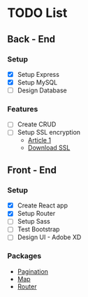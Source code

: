 # TODO List

## Back - End


### Setup

- [x] Setup Express
- [x] Setup MySQL
- [ ] Design Database

### Features

- [ ] Create CRUD
- [ ] Setup SSL encryption
  * [Article 1](https://hackernoon.com/set-up-ssl-in-nodejs-and-express-using-openssl-f2529eab5bb)
  * [Download SSL](https://www.openssl.org/source/)

## Front - End

### Setup

- [x] Create React app
- [x] Setup Router
- [ ] Setup Sass
- [ ] Test Bootstrap
- [ ] Design UI - Adobe XD

### Packages

* [Pagination](https://www.npmjs.com/package/react-paginate)
* [Map](https://react-leaflet.js.org/)
* [Router](https://blog.pshrmn.com/simple-react-router-v4-tutorial/)